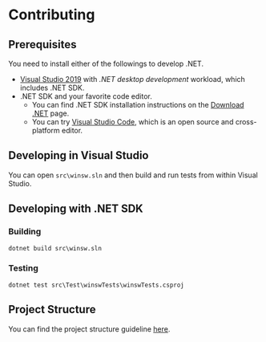 # Contributing

## Prerequisites

You need to install either of the followings to develop .NET.

- [Visual Studio 2019](https://visualstudio.microsoft.com/downloads/) with *.NET desktop development* workload, which includes .NET SDK.
- .NET SDK and your favorite code editor.
  - You can find .NET SDK installation instructions on the [Download .NET](https://dotnet.microsoft.com/download) page.
  - You can try [Visual Studio Code](https://code.visualstudio.com/Download), which is an open source and cross-platform editor.

## Developing in Visual Studio

You can open `src\winsw.sln` and then build and run tests from within Visual Studio.

## Developing with .NET SDK

### Building

```console
dotnet build src\winsw.sln
```

### Testing

```console
dotnet test src\Test\winswTests\winswTests.csproj
```

## Project Structure

You can find the project structure guideline [here](docs/developer/project-structure.md).
